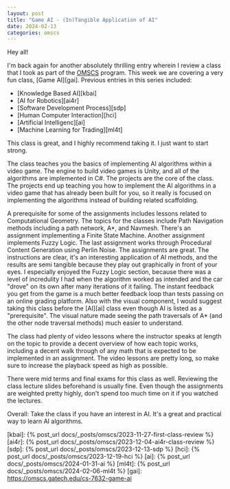```yaml
---
layout: post
title: "Game AI - (In)Tangible Application of AI"
date: 2024-02-13
categories: omscs
---
```


Hey all!

I'm back again for another absolutely thrilling entry wherein I review a class that I took as part of the [OMSCS][omscs-info] program. This week we are covering a very fun class, [Game AI][gai]. Previous entries in this series included:
- [Knowledge Based AI][kbai]
- [AI for Robotics][ai4r]
- [Software Development Process][sdp]
- [Human Computer Interaction][hci]
- [Artificial Intelligenc][ai]
- [Machine Learning for Trading][ml4t]

This class is great, and I highly recommend taking it. I just want to start strong.

The class teaches you the basics of implementing AI algorithms within a video game. The engine to build video games is Unity, and all of the algorithms are implemented in C#. The projects are the core of the class. The projects end up teaching you how to implement the AI algorithms in a video game that has already been built for you, so it really is focused on implementing the algorithms instead of building related scaffolding.

A prerequisite for some of the assignments includes lessons related to Computational Geometry. The topics for the classes include Path Navigation methods including a path network, A*, and Navmesh. There's an assignment implementing a Finite State Machine. Another assignment implements Fuzzy Logic. The last assignment works through Procedural Content Generation using Perlin Noise. The assignments are great. The instructions are clear, it's an interesting application of AI methods, and the results are semi tangible because they play out graphically in front of your eyes. I especially enjoyed the Fuzzy Logic section, because there was a level of incredulity I had when the algorithm worked as intended and the car "drove" on its own after many iterations of it failing. The instant feedback you get from the game is a much better feedback loop than tests passing on an online grading platform. Also with the visual component, I would suggest taking this class before the [AI][ai] class even though AI is listed as a "prerequisite". The visual nature made seeing the path traversals of A* (and the other node traversal methods) much easier to understand.

The class had plenty of video lessons where the instructor speaks at length on the topic to provide a decent overview of how each topic works, including a decent walk through of any math that is expected to be implemented in an assignment. The video lessons are pretty long, so make sure to increase the playback speed as high as possible.

There were mid terms and final exams for this class as well. Reviewing the class lecture slides beforehand is usually fine. Even though the assignments are weighted pretty highly, don't spend too much time on it if you watched the lectures.

Overall: Take the class if you have an interest in AI. It's a great and practical way to learn AI algorithms.

[omscs-info]: https://omscs.gatech.edu/program-information
[kbai]: {% post_url docs/_posts/omscs/2023-11-27-first-class-review %}
[ai4r]: {% post_url docs/_posts/omscs/2023-12-04-ai4r-class-review %}
[sdp]: {% post_url docs/_posts/omscs/2023-12-13-sdp %}
[hci]: {% post_url docs/_posts/omscs/2023-12-19-hci %}
[ai]: {% post_url docs/_posts/omscs/2024-01-31-ai %}
[ml4t]: {% post_url docs/_posts/omscs/2024-02-06-ml4t %}
[gai]: https://omscs.gatech.edu/cs-7632-game-ai